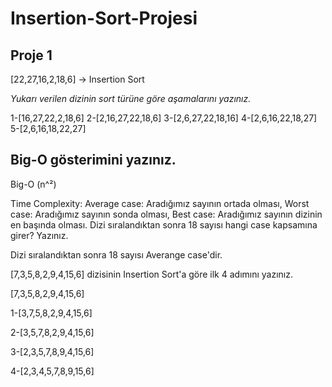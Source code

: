 # Insertion-Sort-Projesi


## Proje 1

[22,27,16,2,18,6] -> Insertion Sort

*Yukarı verilen dizinin sort türüne göre aşamalarını yazınız.*

1-[16,27,22,2,18,6]
2-[2,16,27,22,18,6]
3-[2,6,27,22,18,16]
4-[2,6,16,22,18,27]
5-[2,6,16,18,22,27]

## Big-O gösterimini yazınız.

Big-O (n^²)

Time Complexity: 
Average case: Aradığımız sayının ortada olması,
Worst case: Aradığımız sayının sonda olması, 
Best case: Aradığımız sayının dizinin en başında olması.
Dizi sıralandıktan sonra 18 sayısı hangi case kapsamına girer? Yazınız.

Dizi sıralandıktan sonra 18 sayısı Averange case'dir.

[7,3,5,8,2,9,4,15,6] dizisinin Insertion Sort'a göre ilk 4 adımını yazınız.

[7,3,5,8,2,9,4,15,6]

1-[3,7,5,8,2,9,4,15,6]

2-[3,5,7,8,2,9,4,15,6]

3-[2,3,5,7,8,9,4,15,6]

4-[2,3,4,5,7,8,9,15,6]